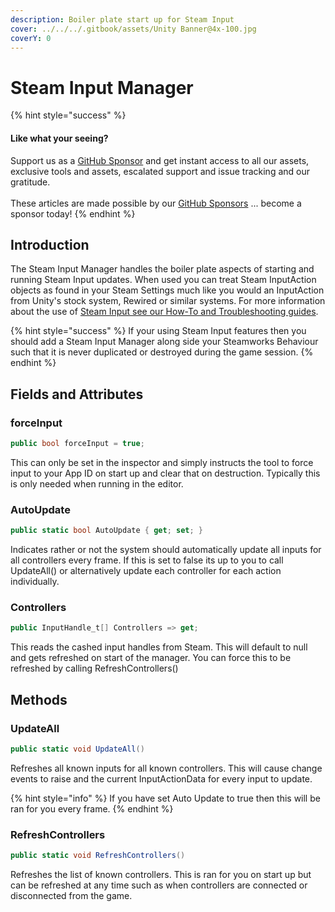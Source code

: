 ```yaml
---
description: Boiler plate start up for Steam Input
cover: ../../../.gitbook/assets/Unity Banner@4x-100.jpg
coverY: 0
---
```


# Steam Input Manager

{% hint style="success" %}
#### Like what your seeing?

Support us as a [GitHub Sponsor](../../../become-a-sponsor/) and get instant access to all our assets, exclusive tools and assets, escalated support and issue tracking and our gratitude.\
\
These articles are made possible by our [GitHub Sponsors](../../../become-a-sponsor/) ... become a sponsor today!
{% endhint %}

## &#x20;Introduction

The Steam Input Manager handles the boiler plate aspects of starting and running Steam Input updates. When used you can treat Steam InputAction objects as found in your Steam Settings much like you would an InputAction from Unity's stock system, Rewired or similar systems. For more information about the use of [Steam Input see our How-To and Troubleshooting guides](../../../steam/input.md).

{% hint style="success" %}
If your using Steam Input features then you should add a Steam Input Manager along side your Steamworks Behaviour such that it is never duplicated or destroyed during the game session.
{% endhint %}

## Fields and Attributes

### forceInput

```csharp
public bool forceInput = true;
```

This can only be set in the inspector and simply instructs the tool to force input to your App ID on start up and clear that on destruction. Typically this is only needed when running in the editor.

### AutoUpdate

```csharp
public static bool AutoUpdate { get; set; }
```

Indicates rather or not the system should automatically update all inputs for all controllers every frame. If this is set to false its up to you to call UpdateAll() or alternatively update each controller for each action individually.

### Controllers

```csharp
public InputHandle_t[] Controllers => get;
```

This reads the cashed input handles from Steam. This will default to null and gets refreshed on start of the manager. You can force this to be refreshed by calling RefreshControllers()

## Methods

### UpdateAll

```csharp
public static void UpdateAll()
```

Refreshes all known inputs for all known controllers. This will cause change events to raise and the current InputActionData for every input to update.&#x20;

{% hint style="info" %}
If you have set Auto Update to true then this will be ran for you every frame.
{% endhint %}

### RefreshControllers

```csharp
public static void RefreshControllers()
```

Refreshes the list of known controllers. This is ran for you on start up but can be refreshed at any time such as when controllers are connected or disconnected from the game.
